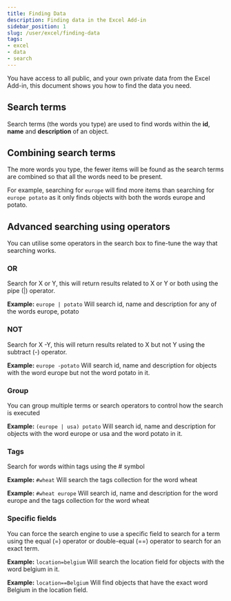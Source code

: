```yaml
---
title: Finding Data
description: Finding data in the Excel Add-in
sidebar_position: 1
slug: /user/excel/finding-data
tags:
- excel
- data
- search
---
```

You have access to all public, and your own private data from the Excel Add-in, this document shows you how to find the data you need.

## Search terms
Search terms (the words you type) are used to find words within the **id**, **name** and **description** of an object.

## Combining search terms
The more words you type, the fewer items will be found as the search terms are combined so that all the words need to be present.

For example, searching for ```europe``` will find more items than searching for ```europe potato``` as it only finds objects with both the words europe and potato.

## Advanced searching using operators
You can utilise some operators in the search box to fine-tune the way that searching works.

### OR
Search for X or Y, this will return results related to X or Y or both using the pipe (|) operator.

**Example:** ```europe | potato```
Will search id, name and description for any of the words europe, potato

### NOT
Search for X -Y, this will return results related to X but not Y using the subtract (-) operator.

**Example:** ```europe -potato```
Will search id, name and description for objects with the word europe but not the word potato in it.

### Group
You can group multiple terms or search operators to control how the search is executed

**Example:** ```(europe | usa) potato```
Will search id, name and description for objects with the word europe or usa and the word potato in it.

### Tags
Search for words within tags using the # symbol

**Example:** ```#wheat```
Will search the tags collection for the word wheat

**Example:** ```#wheat europe```
Will search id, name and description for the word europe and the tags collection for the word wheat

### Specific fields
You can force the search engine to use a specific field to search for a term using the equal (=) operator or double-equal (==) operator to search for an exact term.

**Example:** ```location=belgium```
Will search the location field for objects with the word belgium in it.

**Example:** ```location==Belgium```
Will find objects that have the exact word Belgium in the location field.
